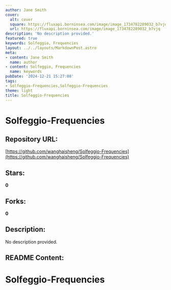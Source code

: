 ```yaml
---
author: Jane Smith
cover:
  alt: cover
  square: https://fluxapi.borninsea.com/image/image_1734782289032_b7vjq
  url: https://fluxapi.borninsea.com/image/image_1734782289032_b7vjq
description: 'No description provided.'
featured: true
keywords: Solfeggio, Frequencies
layout: ../../layouts/MarkdownPost.astro
meta:
- content: Jane Smith
  name: author
- content: Solfeggio, Frequencies
  name: keywords
pubDate: '2024-12-21 15:27:08'
tags:
- Solfeggio-Frequencies,Solfeggio-Frequencies
theme: light
title: Solfeggio-Frequencies
---
```


# Solfeggio-Frequencies

## Repository URL: 
[https://github.com/wanghaisheng/Solfeggio-Frequencies](https://github.com/wanghaisheng/Solfeggio-Frequencies)

## Stars: 
**0**

## Forks: 
**0**

## Description: 
No description provided.

## README Content: 
# Solfeggio-Frequencies
